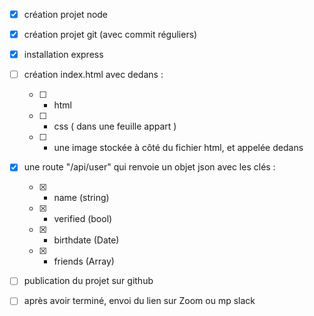 - [X] création projet node

- [X] création projet git (avec commit réguliers)

- [X] installation express

- [ ]  création index.html avec dedans :
     - [ ]  - html
     - [ ]  - css ( dans une feuille appart )
     - [ ]  - une image stockée à côté du fichier html, et appelée dedans
    
- [X]  une route "/api/user" qui renvoie un objet json avec les clés :
     - [X]  - name (string)
     - [X] - verified (bool)
     - [X]  - birthdate (Date)
     - [X]  - friends (Array)
    
- [ ] publication du projet sur github

- [ ] après avoir terminé, envoi du lien sur Zoom ou mp slack